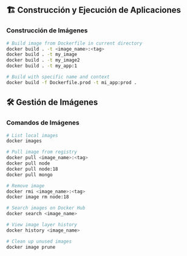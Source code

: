 ## 🏗️ Construcción y Ejecución de Aplicaciones

### Construcción de Imágenes

```bash
# Build image from Dockerfile in current directory
docker build . -t <image_name>:<tag>
docker build . -t my_image
docker build . -t my_image2
docker build . -t my_app:1

# Build with specific name and context
docker build -f Dockerfile.prod -t mi_app:prod .
```

## 🛠️ Gestión de Imágenes

### Comandos de Imágenes

```bash
# List local images
docker images

# Pull image from registry
docker pull <image_name>:<tag>
docker pull node
docker pull node:18
docker pull mongo

# Remove image
docker rmi <image_name>:<tag>
docker image rm node:18

# Search images on Docker Hub
docker search <image_name>

# View image layer history
docker history <image_name>

# Clean up unused images
docker image prune
```
